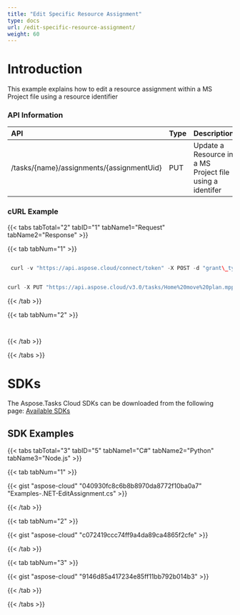 ```yaml
---
title: "Edit Specific Resource Assignment"
type: docs
url: /edit-specific-resource-assignment/
weight: 60
---
```


# **Introduction**
This example explains how to edit a resource assignment within a MS Project file using a resource identifier
### **API Information**

|**API**|**Type**|**Description**|**Resource Link**|
| :- | :- | :- | :- |
|/tasks/{name}/assignments/{assignmentUid}|PUT|Update a Resource in a MS Project file using a identifer|[PutAssignment](https://apireference.aspose.cloud/tasks/#/TasksAssignments/PutAssignment)|
### **cURL Example**
{{< tabs tabTotal="2" tabID="1" tabName1="Request" tabName2="Response" >}}

{{< tab tabNum="1" >}}

```java

 curl -v "https://api.aspose.cloud/connect/token" -X POST -d "grant\_type=client\_credentials&client\_id=78946fb4-3bd4-4d3e-b309-f9e2ff9ac6f9&client\_secret=b125f13bf6b76ed81ee990142d841195" -H "Content-Type: application/x-www-form-urlencoded" -H "Accept: application/json"

```

```java

curl -X PUT "https://api.aspose.cloud/v3.0/tasks/Home%20move%20plan.mpp/assignments/1?mode=1&recalculate=true" -H "accept: application/json" -H "authorization: Bearer eyJhbGciOiJSUzI1NiIsInR5cCI6IkpXVCJ9.eyJuYmYiOjE1NjI5NjgwOTUsImV4cCI6MTU2MzA1NDQ5NSwiaXNzIjoiaHR0cHM6Ly9hcGkuYXNwb3NlLmNsb3VkIiwiYXVkIjpbImh0dHBzOi8vYXBpLmFzcG9zZS5jbG91ZC9yZXNvdXJjZXMiLCJhcGkucGxhdGZvcm0iLCJhcGkucHJvZHVjdHMiXSwiY2xpZW50X2lkIjoiNzg5NDZmYjQtM2JkNC00ZDNlLWIzMDktZjllMmZmOWFjNmY5IiwiY2xpZW50X2lkU3J2SWQiOiIiLCJzY29wZSI6WyJhcGkucGxhdGZvcm0iLCJhcGkucHJvZHVjdHMiXX0.YesjZfTmxKi7TiKAzBPOZj2jkbWZifAzyJe8nULhCpchlPilLYVLZ0ph6OBF-n4JGOeXhyck3zGORn3TP6wT\_HjFzzHGmZr9aPZnQqVU4Ypch8MnmgPgdeRZ\_L-FVNHq042w5A2zyUUZb9HFk67um7\_vAnuTXWxcHaK6\_mP2jG4vMAiE5MdxfUAylDQNymBRsiMivxgX5a3i2E2eUSCAs7ghpvdlVxHVcyjFg5GX26V67iD-FFqJDihoG6oyTAAJzTRnvxOb3jmNGo2Sav5VmmgkGeuHzDgdTYLJKGMZwXjIKdwx0Vuz-U5ilfbe-XHoqPha3pE5bD7ByjbfR5hnuw" -H "Content-Type: application/json" -d "{ \"TaskUid\": 0, \"ResourceUid\": 0, \"Uid\": 0, \"PercentWorkComplete\": 0, \"ActualCost\": 0, \"ActualFinish\": \"2019-07-12T22:10:41.984Z\", \"ActualOvertimeCost\": 0, \"ActualOvertimeWork\": \"string\", \"ActualStart\": \"2019-07-12T22:10:41.984Z\", \"ActualWork\": \"string\", \"Acwp\": 0, \"Confirmed\": true, \"Cost\": 0, \"CostVariance\": 0, \"Cv\": 0, \"Delay\": 0, \"Finish\": \"2019-07-12T22:10:41.984Z\", \"FinishVariance\": 0, \"Hyperlink\": \"string\", \"HyperlinkAddress\": \"string\", \"HyperlinkSubAddress\": \"string\", \"WorkVariance\": 0, \"HasFixedRateUnits\": true, \"FixedMaterial\": true, \"LevelingDelay\": 0, \"LinkedFields\": true, \"Milestone\": true, \"Notes\": \"string\", \"Overallocated\": true, \"OvertimeCost\": 0, \"OvertimeWork\": \"string\", \"PeakUnits\": 0, \"RegularWork\": \"string\", \"RemainingCost\": 0, \"RemainingOvertimeCost\": 0, \"RemainingOvertimeWork\": \"string\", \"RemainingWork\": \"string\", \"ResponsePending\": true, \"Start\": \"2019-07-12T22:10:41.984Z\", \"Stop\": \"2019-07-12T22:10:41.984Z\", \"Resume\": \"2019-07-12T22:10:41.984Z\", \"StartVariance\": 0, \"Summary\": true, \"Sv\": 0, \"Units\": 0, \"UpdateNeeded\": true, \"Vac\": 0, \"Work\": \"string\", \"Bcws\": 0, \"Bcwp\": 0, \"ActualWorkProtected\": \"string\", \"ActualOvertimeWorkProtected\": \"string\", \"CreationDate\": \"2019-07-12T22:10:41.984Z\", \"AssnOwner\": \"string\", \"AssnOwnerGuid\": \"string\", \"BudgetCost\": 0, \"BudgetWork\": \"string\", \"Baselines\": [ { \"Work\": \"string\", \"Cost\": 0, \"Bcws\": 0, \"Bcwp\": 0, \"Start\": \"2019-07-12T22:10:41.984Z\", \"Finish\": \"2019-07-12T22:10:41.984Z\" } ], \"ExtendedAttributes\": [ { \"FieldId\": \"string\", \"ValueGuid\": \"string\", \"LookupValueId\": 0, \"DurationValue\": { \"TimeSpan\": \"string\" }, \"NumericValue\": 0, \"DateValue\": \"2019-07-12T22:10:41.984Z\", \"FlagValue\": true, \"TextValue\": \"string\" } ]}"

```

{{< /tab >}}

{{< tab tabNum="2" >}}

```java



```

{{< /tab >}}

{{< /tabs >}}
# **SDKs**
The Aspose.Tasks Cloud SDKs can be downloaded from the following page: [Available SDKs](/available-sdks/)
## **SDK Examples**
{{< tabs tabTotal="3" tabID="5" tabName1="C#" tabName2="Python" tabName3="Node.js" >}}

{{< tab tabNum="1" >}}

{{< gist "aspose-cloud" "040930fc8c6b8b8970da8772f10ba0a7" "Examples-.NET-EditAssignment.cs" >}}

{{< /tab >}}

{{< tab tabNum="2" >}}

{{< gist "aspose-cloud" "c072419ccc74ff9a4da89ca4865f2cfe" >}}

{{< /tab >}}

{{< tab tabNum="3" >}}

{{< gist "aspose-cloud" "9146d85a417234e85ff11bb792b014b3" >}}

{{< /tab >}}

{{< /tabs >}}
